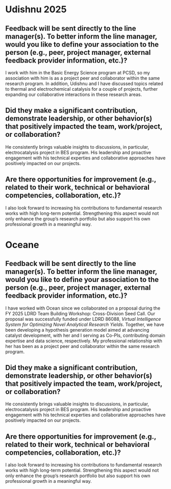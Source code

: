 # Udishnu 2025
## Feedback will be sent directly to the line manager(s). To better inform the line manager, would you like to define your association to the person (e.g., peer, project manager, external feedback provider information, etc.)?
I work with him in the Basic Energy Science program at PCSD, so my association with him is as a project peer and collaborator within the same research program. In addition, Udishnu and I have discussed topics related to thermal and electrochemical catalysis for a couple of projects, further expanding our collaborative interactions in these research areas.

## Did they make a significant contribution, demonstrate leadership, or other behavior(s) that positively impacted the team, work/project, or collaboration?
He consistently brings valuable insights to discussions, in particular, electrocatalysis project in BES program. His leadership and proactive engagement with his technical experties and collaborative approaches have positively impacted on our projects.

## Are there opportunities for improvement (e.g., related to their work, technical or behavioral competencies, collaboration, etc.)?
I also look forward to increasing his contributions to fundamental research works with high long-term potential. Strengthening this aspect would not only enhance the group’s research portfolio but also support his own professional growth in a meaningful way.



# Oceane
## Feedback will be sent directly to the line manager(s). To better inform the line manager, would you like to define your association to the person (e.g., peer, project manager, external feedback provider information, etc.)?
I have worked with Ocean since we collaborated on a proposal during the FY 2025 LDRD Team Building Workshop: Cross-Division Seed Call. Our proposal was successfully funded under LDRD 86088, _Virtual Intelligence System for Optimizing Novel Analytical Research Yields_. Together, we have been developing a hypothesis generation model aimed at advancing catalyst development, with her and I serving as Co-PIs, contributing domain expertise and data science, respectively. My professional relationship with her has been as a project peer and collaborator within the same research program.

## Did they make a significant contribution, demonstrate leadership, or other behavior(s) that positively impacted the team, work/project, or collaboration?
He consistently brings valuable insights to discussions, in particular, electrocatalysis project in BES program. His leadership and proactive engagement with his technical experties and collaborative approaches have positively impacted on our projects.

## Are there opportunities for improvement (e.g., related to their work, technical or behavioral competencies, collaboration, etc.)?
I also look forward to increasing his contributions to fundamental research works with high long-term potential. Strengthening this aspect would not only enhance the group’s research portfolio but also support his own professional growth in a meaningful way.
